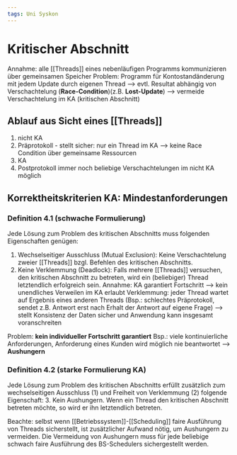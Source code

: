 ```yaml
---
tags: Uni Syskon
---
```

# Kritischer Abschnitt
Annahme: alle [[Threads]] eines nebenläufigen Programms kommunizieren über gemeinsamen Speicher
Problem: Programm für Kontostandänderung mit jedem Update durch eigenen Thread --> evtl. Resultat abhängig von Verschachtelung (__Race-Condition__)(z.B. __Lost-Update__)
--> vermeide Verschachtelung im KA (kritischen Abschnitt)

## Ablauf aus Sicht eines [[Threads]]
1. nicht KA
2. Präprotokoll - stellt sicher: nur ein Thread im KA --> keine Race Condition über gemeinsame Ressourcen
3. KA
4. Postprotokoll
immer noch beliebige Verschachtelungen im nicht KA möglich

## Korrektheitskriterien KA: Mindestanforderungen
### Definition 4.1 (schwache Formulierung)
Jede Lösung zum Problem des kritischen Abschnitts muss folgenden Eigenschaften genügen: 
1. Wechselseitiger Ausschluss (Mutual Exclusion): Keine Verschachtelung zweier [[Threads]] bzgl. Befehlen des kritischen Abschnitts. 
2. Keine Verklemmung (Deadlock): Falls mehrere [[Threads]] versuchen, den kritischen Abschnitt zu betreten, wird ein (beliebiger) Thread letztendlich erfolgreich sein.
Annahme: KA garantiert Fortschritt --> kein unendliches Verweilen im KA erlaubt
Verklemmung: jeder Thread wartet auf Ergebnis eines anderen Threads (Bsp.: schlechtes Präprotokoll, sendet z.B. Antwort erst nach Erhalt der Antwort auf eigene Frage)
--> stellt Konsistenz der Daten sicher und Anwendung kann insgesamt voranschreiten

Problem: __kein individueller Fortschritt garantiert__
Bsp.: viele kontinuierliche Anforderungen, Anforderung eines Kunden wird möglich nie beantwortet --> __Aushungern__

### Definition 4.2 (starke Formulierung KA)
Jede Lösung zum Problem des kritischen Abschnitts erfüllt zusätzlich zum wechselseitigen Ausschluss (1) und Freiheit von Verklemmung (2) folgende Eigenschaft: 
3. Kein Aushungern. Wenn ein Thread den kritischen Abschnitt betreten möchte, so wird er ihn letztendlich betreten.

Beachte: selbst wenn [[Betriebssystem]]-[[Scheduling]] faire Ausführung von Threads sicherstellt, ist zusätzlicher Aufwand nötig, um Aushungern zu vermeiden. Die Vermeidung von Aushungern muss für jede beliebige schwach faire Ausführung des BS-Schedulers sichergestellt werden.